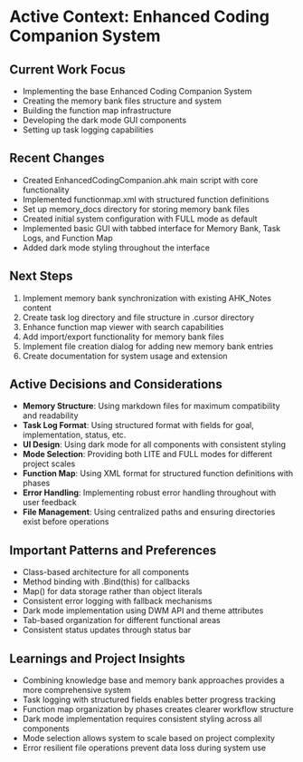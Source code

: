 # Active Context: Enhanced Coding Companion System

## Current Work Focus
- Implementing the base Enhanced Coding Companion System
- Creating the memory bank files structure and system
- Building the function map infrastructure
- Developing the dark mode GUI components
- Setting up task logging capabilities

## Recent Changes
- Created EnhancedCodingCompanion.ahk main script with core functionality
- Implemented functionmap.xml with structured function definitions
- Set up memory_docs directory for storing memory bank files
- Created initial system configuration with FULL mode as default
- Implemented basic GUI with tabbed interface for Memory Bank, Task Logs, and Function Map
- Added dark mode styling throughout the interface

## Next Steps
1. Implement memory bank synchronization with existing AHK_Notes content
2. Create task log directory and file structure in .cursor directory
3. Enhance function map viewer with search capabilities
4. Add import/export functionality for memory bank files
5. Implement file creation dialog for adding new memory bank entries
6. Create documentation for system usage and extension

## Active Decisions and Considerations
- **Memory Structure**: Using markdown files for maximum compatibility and readability
- **Task Log Format**: Using structured format with fields for goal, implementation, status, etc.
- **UI Design**: Using dark mode for all components with consistent styling
- **Mode Selection**: Providing both LITE and FULL modes for different project scales
- **Function Map**: Using XML format for structured function definitions with phases
- **Error Handling**: Implementing robust error handling throughout with user feedback
- **File Management**: Using centralized paths and ensuring directories exist before operations

## Important Patterns and Preferences
- Class-based architecture for all components
- Method binding with .Bind(this) for callbacks
- Map() for data storage rather than object literals
- Consistent error logging with fallback mechanisms
- Dark mode implementation using DWM API and theme attributes
- Tab-based organization for different functional areas
- Consistent status updates through status bar

## Learnings and Project Insights
- Combining knowledge base and memory bank approaches provides a more comprehensive system
- Task logging with structured fields enables better progress tracking
- Function map organization by phases creates clearer workflow structure
- Dark mode implementation requires consistent styling across all components
- Mode selection allows system to scale based on project complexity
- Error resilient file operations prevent data loss during system use

